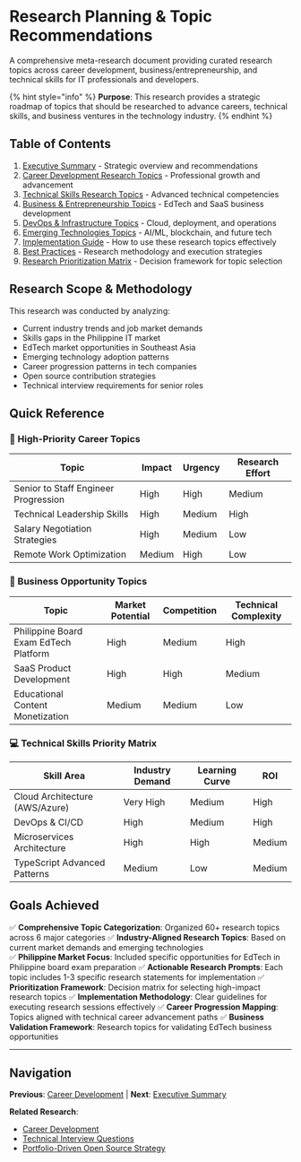 # Research Planning & Topic Recommendations

A comprehensive meta-research document providing curated research topics across career development, business/entrepreneurship, and technical skills for IT professionals and developers.

{% hint style="info" %}
**Purpose**: This research provides a strategic roadmap of topics that should be researched to advance careers, technical skills, and business ventures in the technology industry.
{% endhint %}

## Table of Contents

1. [Executive Summary](./executive-summary.md) - Strategic overview and recommendations
2. [Career Development Research Topics](./career-development-topics.md) - Professional growth and advancement
3. [Technical Skills Research Topics](./technical-skills-topics.md) - Advanced technical competencies
4. [Business & Entrepreneurship Topics](./business-entrepreneurship-topics.md) - EdTech and SaaS business development
5. [DevOps & Infrastructure Topics](./devops-infrastructure-topics.md) - Cloud, deployment, and operations
6. [Emerging Technologies Topics](./emerging-technologies-topics.md) - AI/ML, blockchain, and future tech
7. [Implementation Guide](./implementation-guide.md) - How to use these research topics effectively
8. [Best Practices](./best-practices.md) - Research methodology and execution strategies
9. [Research Prioritization Matrix](./research-prioritization-matrix.md) - Decision framework for topic selection

## Research Scope & Methodology

This research was conducted by analyzing:
- Current industry trends and job market demands
- Skills gaps in the Philippine IT market
- EdTech market opportunities in Southeast Asia
- Emerging technology adoption patterns
- Career progression patterns in tech companies
- Open source contribution strategies
- Technical interview requirements for senior roles

## Quick Reference

### 🎯 High-Priority Career Topics
| Topic | Impact | Urgency | Research Effort |
|-------|--------|---------|----------------|
| Senior to Staff Engineer Progression | High | High | Medium |
| Technical Leadership Skills | High | Medium | High |
| Salary Negotiation Strategies | High | Medium | Low |
| Remote Work Optimization | Medium | High | Low |

### 🚀 Business Opportunity Topics  
| Topic | Market Potential | Competition | Technical Complexity |
|-------|-----------------|-------------|-------------------|
| Philippine Board Exam EdTech Platform | High | Medium | High |
| SaaS Product Development | High | High | Medium |
| Educational Content Monetization | Medium | Medium | Low |

### 💻 Technical Skills Priority Matrix
| Skill Area | Industry Demand | Learning Curve | ROI |
|------------|----------------|----------------|-----|
| Cloud Architecture (AWS/Azure) | Very High | Medium | High |
| DevOps & CI/CD | High | Medium | High |
| Microservices Architecture | High | High | Medium |
| TypeScript Advanced Patterns | Medium | Low | Medium |

## Goals Achieved

✅ **Comprehensive Topic Categorization**: Organized 60+ research topics across 6 major categories
✅ **Industry-Aligned Research Topics**: Based on current market demands and emerging technologies  
✅ **Philippine Market Focus**: Included specific opportunities for EdTech in Philippine board exam preparation
✅ **Actionable Research Prompts**: Each topic includes 1-3 specific research statements for implementation
✅ **Prioritization Framework**: Decision matrix for selecting high-impact research topics
✅ **Implementation Methodology**: Clear guidelines for executing research sessions effectively
✅ **Career Progression Mapping**: Topics aligned with technical career advancement paths
✅ **Business Validation Framework**: Research topics for validating EdTech business opportunities

---

## Navigation

**Previous**: [Career Development](../career/README.md) | **Next**: [Executive Summary](./executive-summary.md)

**Related Research**: 
- [Career Development](../career/README.md)
- [Technical Interview Questions](../career/technical-interview-questions/README.md)
- [Portfolio-Driven Open Source Strategy](../career/portfolio-driven-open-source-strategy/README.md)